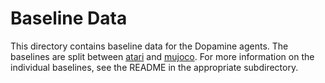# Baseline Data

This directory contains baseline data for the Dopamine agents.
The baselines are split between [atari](https://google.github.io/dopamine/baselines/atari)
and [mujoco](https://google.github.io/dopamine/baselines/mujoco).
For more information on the individual baselines, see the README in the
appropriate subdirectory.
